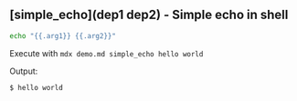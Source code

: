 ## [simple_echo](dep1 dep2) - Simple echo in shell

```sh
echo "{{.arg1}} {{.arg2}}"
```

Execute with `mdx demo.md simple_echo hello world`

Output:
```
$ hello world
```
